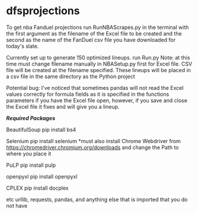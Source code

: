 # dfsprojections

To get nba Fanduel projections run RunNBAScrapes.py in the terminal with the first argument as the filename of the Excel file to be created and the second as the name of the FanDuel csv file you have downloaded for today's slate.

Currently set up to generate 150 optimized lineups.  run Run.py Note: at this time must change filename manually in NBASetup.py first for Excel file.  CSV file will be created at the filename specified.  These lineups will be placed in a csv file in the same directory as the Python project

Potential bug:  I've noticed that sometimes pandas will not read the Excel values correctly for formula fields as it is specified in the functions parameters if you have the Excel file open, however, if you save and close the Excel file it fixes and will give you a lineup.

***Required Packages***

BeautifulSoup
pip install bs4

Selenium
pip install selenium
*must also install Chrome Webdriver from https://chromedriver.chromium.org/downloads and change the Path to where you place it

PuLP
pip install pulp

openpyxl
pip install openpyxl

CPLEX
pip install docplex

etc urllib, requests, pandas, and anything else that is imported that you do not have
